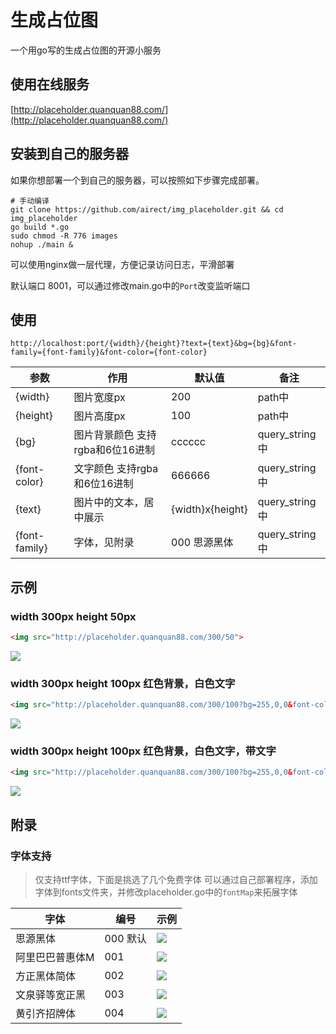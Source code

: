 # 生成占位图

一个用go写的生成占位图的开源小服务

## 使用在线服务

[http://placeholder.quanquan88.com/](http://placeholder.quanquan88.com/)

## 安装到自己的服务器

如果你想部署一个到自己的服务器，可以按照如下步骤完成部署。

```shell
# 手动编译
git clone https://github.com/airect/img_placeholder.git && cd img_placeholder
go build *.go
sudo chmod -R 776 images
nohup ./main &
```

可以使用nginx做一层代理，方便记录访问日志，平滑部署

默认端口 8001，可以通过修改main.go中的`Port`改变监听端口

## 使用
```
http://localhost:port/{width}/{height}?text={text}&bg={bg}&font-family={font-family}&font-color={font-color}
```

| 参数          | 作用                             | 默认值           | 备注           |
| ------------- | -------------------------------- | ---------------- | -------------- |
| {width}       | 图片宽度px                       | 200              | path中         |
| {height}      | 图片高度px                       | 100              | path中         |
| {bg}          | 图片背景颜色 支持rgba和6位16进制 | cccccc           | query_string中 |
| {font-color}  | 文字颜色 支持rgba和6位16进制     | 666666           | query_string中 |
| {text}        | 图片中的文本，居中展示           | {width}x{height} | query_string中 |
| {font-family} | 字体，见附录                     | 000 思源黑体     | query_string中 |

  

## 示例

### width 300px height 50px
```html
<img src="http://placeholder.quanquan88.com/300/50">
```
![](http://placeholder.quanquan88.com/300/50)

### width 300px height 100px 红色背景，白色文字

```html
<img src="http://placeholder.quanquan88.com/300/100?bg=255,0,0&font-color=ffffff">
```
![](http://placeholder.quanquan88.com/300/100?bg=255,0,0&font-color=ffffff)

### width 300px height 100px 红色背景，白色文字，带文字

```html
<img src="http://placeholder.quanquan88.com/300/100?bg=255,0,0&font-color=ffffff&text=中文">
```
![](http://placeholder.quanquan88.com/300/100?bg=255,0,0&font-color=ffffff&text=中文)

## 附录

### 字体支持

> 仅支持ttf字体，下面是挑选了几个免费字体
> 可以通过自己部署程序，添加字体到fonts文件夹，并修改placeholder.go中的`fontMap`来拓展字体

| 字体            | 编号     | 示例                                                         |
| --------------- | -------- | ------------------------------------------------------------ |
| 思源黑体        | 000 默认 | ![](http://placeholder.quanquan88.com/100/100?bg=255,255,0&font-family=000&text=GO) |
| 阿里巴巴普惠体M | 001      | ![](http://placeholder.quanquan88.com/100/100?font-family=001&text=中文) |
| 方正黑体简体    | 002      | ![](http://placeholder.quanquan88.com/100/100?bg=0,255,255&font-family=002&text=中文&font-color=99999) |
| 文泉驿等宽正黑  | 003      | ![](http://placeholder.quanquan88.com/100/100?bg=0,255,255&font-family=003&text=中文) |
| 黄引齐招牌体    | 004      | ![](http://placeholder.quanquan88.com/100/100?bg=0,255,255&font-family=004&text=中文) |

